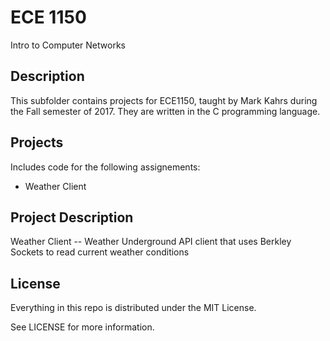 # ECE 1150

Intro to Computer Networks

## Description

This subfolder contains projects for ECE1150, taught by Mark Kahrs during the Fall semester of 2017. They are written 
in the C programming language.

## Projects

Includes code for the following assignements:

*   Weather Client

## Project Description

Weather Client -- Weather Underground API client that uses Berkley Sockets to read current weather conditions <br />

## License

Everything in this repo is distributed under the MIT License.

See LICENSE for more information.
